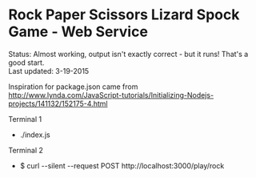 # Rock Paper Scissors Lizard Spock Game - Web Service<br>

Status: Almost working, output isn't exactly correct - but it runs! That's a good start.<br>
Last updated: 3-19-2015<br>

Inspiration for package.json came from<br> <http://www.lynda.com/JavaScript-tutorials/Initializing-Nodejs-projects/141132/152175-4.html><br>

Terminal 1

- ./index.js

Terminal 2

- $ curl --silent --request POST http://localhost:3000/play/rock
